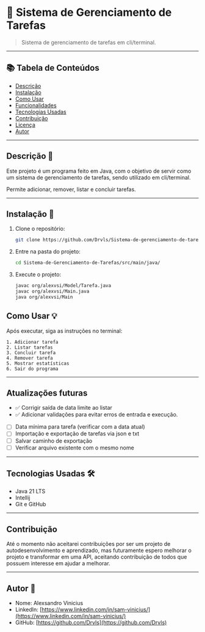 # 📝 Sistema de Gerenciamento de Tarefas

> Sistema de gerenciamento de tarefas em cli/terminal.
---

## 📚 Tabela de Conteúdos

- [Descrição](#descrição)
- [Instalação](#instalação)
- [Como Usar](#como-usar)
- [Funcionalidades](#funcionalidades)
- [Tecnologias Usadas](#tecnologias-usadas)
- [Contribuição](#contribuição)
- [Licença](#licença)
- [Autor](#autor)

---

## Descrição 🧾

Este projeto é um programa feito em Java, com o objetivo de servir como um sistema de gerenciamento de tarefas, sendo utilizado em cli/terminal.

Permite adicionar, remover, listar e concluir tarefas.

---

## Instalação 🚀

1. Clone o repositório:
   ```bash
   git clone https://github.com/Drvls/Sistema-de-gerenciamento-de-tarefas-cli.git
   ```

2. Entre na pasta do projeto:
   ```bash
   cd Sistema-de-Gerenciamento-de-Tarefas/src/main/java/
   ```

3. Execute o projeto:
   ```bash
   javac org/alexvsi/Model/Tarefa.java
   javac org/alexvsi/Main.java
   java org/alexvsi/Main
   ```

## Como Usar 💡

Após executar, siga as instruções no terminal:  

```text
1. Adicionar tarefa
2. Listar tarefas
3. Concluir tarefa
4. Remover tarefa
5. Mostrar estatísticas
6. Sair do programa

```
---

##  Atualizações futuras

- ✅ Corrigir saída de data limite ao listar
- ✅ Adicionar validações para evitar erros de entrada e execução.
- [ ] Data mínima para tarefa (verificar com a data atual)
- [ ] Importação e exportação de tarefas via json e txt
- [ ] Salvar caminho de exportação
- [ ] Verificar arquivo existente com o mesmo nome
---

## Tecnologias Usadas 🛠

- Java 21 LTS
- Intellij
- Git e GitHub

---

##  Contribuição

Até o momento não aceitarei contribuições por ser um projeto de autodesenvolvimento e aprendizado, mas futuramente espero melhorar o projeto e transformar em uma API, aceitando contribuição de todos que possuem interesse em ajudar a melhorar.

---

## Autor 👤

- Nome: Alexsandro Vinicius
- LinkedIn: [https://www.linkedin.com/in/sam-vinicius/](https://www.linkedin.com/in/sam-vinicius/)
- GitHub: [https://github.com/Drvls](https://github.com/Drvls)
